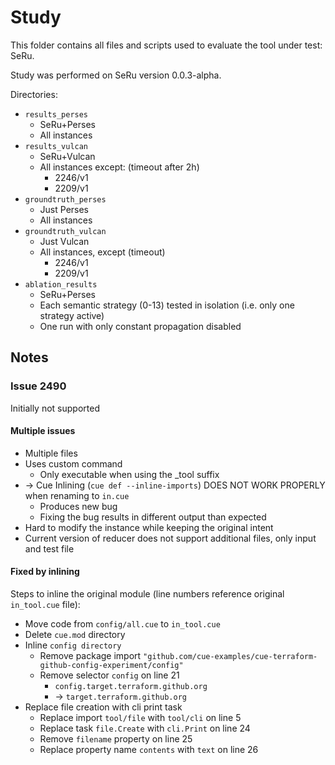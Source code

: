 # Study

This folder contains all files and scripts used to evaluate the tool under test: SeRu.

Study was performed on SeRu version 0.0.3-alpha.

Directories:
- `results_perses`
  - SeRu+Perses
  - All instances
- `results_vulcan`
  - SeRu+Vulcan
  - All instances except:  (timeout after 2h)
    - 2246/v1
    - 2209/v1
- `groundtruth_perses`
  - Just Perses
  - All instances
- `groundtruth_vulcan`
  - Just Vulcan
  - All instances, except (timeout)
    - 2246/v1
    - 2209/v1
- `ablation_results`
  - SeRu+Perses
  - Each semantic strategy (0-13) tested in isolation (i.e. only one strategy active)
  - One run with only constant propagation disabled



## Notes

### Issue 2490  
Initially not supported  
#### Multiple issues
- Multiple files
- Uses custom command
  - Only executable when using the _tool suffix
- -> Cue Inlining (`cue def --inline-imports`) DOES NOT WORK PROPERLY when renaming to `in.cue`
  - Produces new bug
  - Fixing the bug results in different output than expected
- Hard to modify the instance while keeping the original intent
- Current version of reducer does not support additional files, only input and test file

#### Fixed by inlining
Steps to inline the original module (line numbers reference original `in_tool.cue` file):
- Move code from `config/all.cue` to `in_tool.cue`
- Delete `cue.mod` directory
- Inline `config directory`
  - Remove package import `"github.com/cue-examples/cue-terraform-github-config-experiment/config"`
  - Remove selector `config` on line 21
    - `config.target.terraform.github.org`
    - -> `target.terraform.github.org`
- Replace file creation with cli print task
  - Replace import `tool/file` with `tool/cli` on line 5
  - Replace task `file.Create` with `cli.Print` on line 24
  - Remove `filename` property on line 25
  - Replace property name `contents` with `text` on line 26